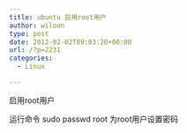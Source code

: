```yaml
---
title: ubuntu 启用root用户
author: wiloon
type: post
date: 2012-02-02T09:03:20+00:00
url: /?p=2231
categories:
  - Linux

---
```

启用root用户

运行命令 sudo passwd root 为root用户设置密码